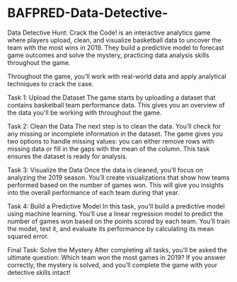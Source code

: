 # BAFPRED-Data-Detective-
Data Detective Hunt: Crack the Code! is an interactive analytics game where players upload, clean, and visualize basketball data to uncover the team with the most wins in 2019. They build a predictive model to forecast game outcomes and solve the mystery, practicing data analysis skills throughout the game.

Throughout the game, you’ll work with real-world data and apply analytical techniques to crack the case.

Task 1: Upload the Dataset
The game starts by uploading a dataset that contains basketball team performance data. This gives you an overview of the data you'll be working with throughout the game.

Task 2: Clean the Data
The next step is to clean the data. You’ll check for any missing or incomplete information in the dataset. The game gives you two options to handle missing values: you can either remove rows with missing data or fill in the gaps with the mean of the column. This task ensures the dataset is ready for analysis.

Task 3: Visualize the Data
Once the data is cleaned, you’ll focus on analyzing the 2019 season. You’ll create visualizations that show how teams performed based on the number of games won. This will give you insights into the overall performance of each team during that year.

Task 4: Build a Predictive Model
In this task, you’ll build a predictive model using machine learning. You’ll use a linear regression model to predict the number of games won based on the points scored by each team. You’ll train the model, test it, and evaluate its performance by calculating its mean squared error.

Final Task: Solve the Mystery
After completing all tasks, you’ll be asked the ultimate question: Which team won the most games in 2019? If you answer correctly, the mystery is solved, and you’ll complete the game with your detective skills intact!



